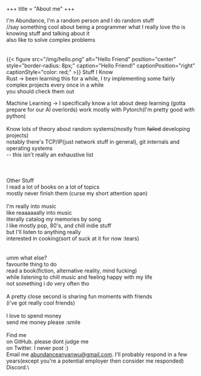 +++
title = "About me"
+++

I'm Abundance, I'm a random person and I do random stuff \
//say something cool about being a programmer
what I really love tho is knowing stuff and talking about it \
also like to solve complex problems \
\
\
{{< figure src="/img/hello.png" alt="Hello Friend" position="center" style="border-radius: 8px;" caption="Hello Friend!" captionPosition="right" captionStyle="color: red;" >}}
Stuff I Know \
Rust -> been learning this for a while, I try implementing some fairly complex projects every once in a while \
you should check them out 

Machine Learning -> I specifically know a lot about deep learning (gotta prepare for our AI overlords)
work mostly with Pytorch(I'm pretty good with python) \
\
Know lots of theory about random systems(mostly from ~~failed~~ developing projects) \
notably there's TCP/IP(just network stuff in general), git internals and operating systems\
-- this isn't really an exhaustive list\
\
\
\
Other Stuff\
I read a lot of books on a lot of topics\
mostly never finish them (curse my short attention span)\
\
I'm really into music \
like reaaaaaally into music \
literally catalog my memories by song \
I like mostly pop, 80's, and chill indie stuff \
but I'll listen to anything really \
interested in cooking(sort of suck at it for now :tears)\
\
\
umm what else? \
favourite thing to do \
read a book(fiction, alternative reality, mind fucking)\
while listening to chill music and feeling happy with my life \
not something i do very often tho\
\
A pretty close second is sharing fun moments with friends\
(i've got really cool friends)\
\
I love to spend money \
send me money please :smile
\
\
Find me \
on GitHub. please dont judge me \
on Twitter. I never post :)\
Email me abundanceanyanwu@gmail.com. I'll probably respond in a few years(except you're a potential employer 
then consider me responded)\
Discord.\
